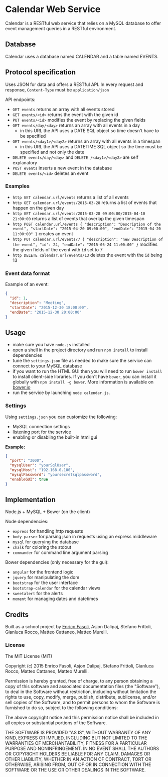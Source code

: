 # Calendar Web Service

Calendar is a RESTful web service that relies on a MySQL database to offer event management queries in a RESTful environment.

## Database

Calendar uses a database named CALENDAR and a table named EVENTS.

## Protocol specification

Uses JSON for data and offers a RESTful API. In every request and response, `Content-Type` must be `application/json`

API endpoints:

- `GET events` returns an array with all events stored
- `GET events/<id>` returns the event with the given id
- `PUT events/<id>` modifies the event by replacing the given fields
- `GET events/day/<day>` returns an array with all events in a day
    - in this URL the API uses a DATE SQL object so time doesn't have to be specified
- `GET events/<day1>/<day2>` returns an array with all events in a timespan
    - in this URL the API uses a DATETIME SQL object so the time must be specified and not only the date
- `DELETE events/day/<day>` and `DELETE /<day1>/<day2>` are self explanatory
- `POST events` inserts a new event in the database
- `DELETE events/<id>` deletes an event

### Examples

- `http GET calendar.url/events` returns a list of all events
- `http GET calendar.url/events/2015-03-28` returns a list of events that happen on the given day
- `http GET calendar.url/events/2015-03-28 09:00:00/2015-04-10 21:00:00` returns a list of events that overlap the given timespan
- `http POST calendar.url/events { "description": "Description of the event", "startDate": "2015-04-20 09:00:00", "endDate": "2015-04-20 11:00:00" }` creates an event
- `http PUT calendar.url/events/7 { "description": "new Description of the event", "id": 24, "endDate": "2015-05-24 11:00:00" }` modifies the given fields of the event with `id` set to 7 
- `http DELETE calendar.url/events/13` deletes the event with the `id` being 13

### Event data format

Example of an event:
```json
{
  "id": 1,
  "description": "Meeting",
  "startDate": "2015-12-30 18:00:00",
  "endDate": "2015-12-30 20:00:00"
}
```

## Usage

- make sure you have `node.js` installed
- open a shell in the project directory and run `npm install` to install dependencies
- tune the `settings.json` file as needed to make sure the service can connect to your MySQL database
- if you want to run the HTML GUI then you will need to run `bower install` to install client-side libraries. If you don't have `bower`, you can install it globally with `npm install -g bower`. More information is available on [bower.io](http://bower.io)
- run the service by launching `node calendar.js`.

### Settings

Using `settings.json` you can customize the following:

- MySQL connection settings
- listening port for the service
- enabling or disabling the built-in html gui

__Example:__

```json
{
  "port": "3000",
  "mysqlUser": "yourSqlUser",
  "mysqlHost": "192.168.0.100",
  "mysqlPassword": "yoursecretsqlpassword",
  "enableGUI": true
}
```

## Implementation

Node.js + MySQL + Bower (on the client)

Node dependencies:

- `express` for handling http requests
- `body-parser` for parsing json in requests using an express middleware
- `mysql` for querying the database
- `chalk` for coloring the stdout
- `commander` for command line argument parsing

Bower dependencies (only necessary for the gui):
- `angular` for the frontend logic
- `jquery` for manipulating the dom
- `bootstrap` for the user interface
- `bootstrap-calendar` for the calendar views
- `sweetalert` for the alerts
- `moment` for managing dates and datetimes
 
## Credits

Built as a school project by [Enrico Fasoli](http://github.com/fazo96), Asjon Dalipaj, Stefano Frittoli, Gianluca Rocco, Matteo Cattaneo, Matteo Murelli.

### License

The MIT License (MIT)

Copyright (c) 2015 Enrico Fasoli, Asjon Dalipaj, Stefano Frittoli, Gianluca Rocco, Matteo Cattaneo, Matteo Murelli.


Permission is hereby granted, free of charge, to any person obtaining a copy of this software and associated documentation files (the "Software"), to deal in the Software without restriction, including without limitation the rights to use, copy, modify, merge, publish, distribute, sublicense, and/or sell copies of the Software, and to permit persons to whom the Software is furnished to do so, subject to the following conditions:

The above copyright notice and this permission notice shall be included in all copies or substantial portions of the Software.

THE SOFTWARE IS PROVIDED "AS IS", WITHOUT WARRANTY OF ANY KIND, EXPRESS OR IMPLIED, INCLUDING BUT NOT LIMITED TO THE WARRANTIES OF MERCHANTABILITY, FITNESS FOR A PARTICULAR PURPOSE AND NONINFRINGEMENT. IN NO EVENT SHALL THE AUTHORS OR COPYRIGHT HOLDERS BE LIABLE FOR ANY CLAIM, DAMAGES OR OTHER LIABILITY, WHETHER IN AN ACTION OF CONTRACT, TORT OR OTHERWISE, ARISING FROM, OUT OF OR IN CONNECTION WITH THE SOFTWARE OR THE USE OR OTHER DEALINGS IN THE SOFTWARE.
